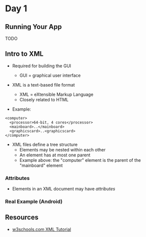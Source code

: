 # Day 1

## Running Your App

TODO


## Intro to XML

- Required for building the GUI
  - GUI = graphical user interface

- XML is a text-based file format
  - XML = eXtensible Markup Language
  - Closely related to HTML

- Example:

```
<computer>
  <processor>64-bit, 4 cores</processor>
  <mainboard>..</mainboard>
  <graphicscard>..<graphicscard>
</computer>
```

- XML files define a tree structure
  - Elements may be nested within each other
  - An element has at most one parent
  - Example above: the "computer" element is the parent of the "mainboard" element

### Attributes

- Elements in an XML document may have *attributes*

### Real Example (Android)

## Resources

- [w3schools.com XML Tutorial](http://www.w3schools.com/xml/)
